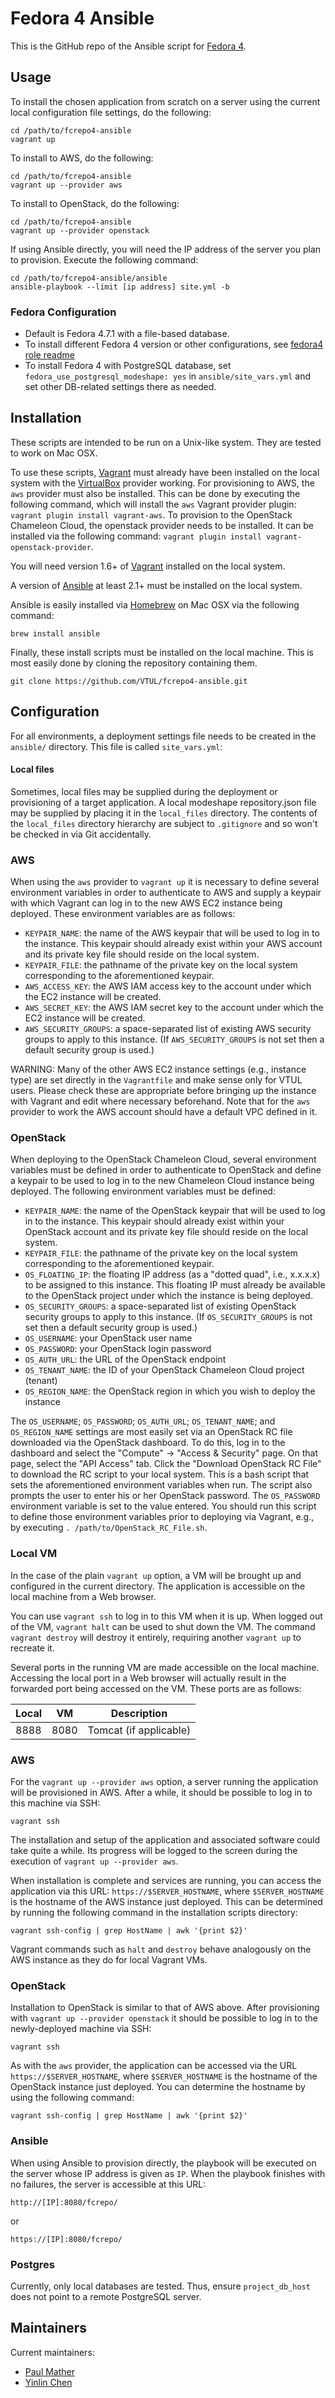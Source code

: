 # Fedora 4 Ansible

This is the GitHub repo of the Ansible script for [Fedora 4](https://github.com/fcrepo4/fcrepo4).

## Usage
To install the chosen application from scratch on a server using the current local configuration file settings, do the following:

```
cd /path/to/fcrepo4-ansible
vagrant up
```

To install to AWS, do the following:

```
cd /path/to/fcrepo4-ansible
vagrant up --provider aws
```

To install to OpenStack, do the following:

```
cd /path/to/fcrepo4-ansible
vagrant up --provider openstack
```

If using Ansible directly, you will need the IP address of the server you plan to provision. Execute the following command:

```
cd /path/to/fcrepo4-ansible/ansible
ansible-playbook --limit [ip address] site.yml -b
```

### Fedora Configuration

* Default is Fedora 4.7.1 with a file-based database.
* To install different Fedora 4 version or other configurations, see [fedora4 role readme](ansible/roles/fedora4)
* To install Fedora 4 with PostgreSQL database, set `fedora_use_postgresql_modeshape: yes` in `ansible/site_vars.yml` and set other DB-related settings there as needed.  

Installation
------------

These scripts are intended to be run on a Unix-like system. They are tested to work on Mac OSX.

To use these scripts, [Vagrant](https://www.vagrantup.com/) must already have been installed on the local system with the [VirtualBox](http://www.virtualbox.org) provider working. For provisioning to AWS, the `aws` provider must also be installed. This can be done by executing the following command, which will install the `aws` Vagrant provider plugin: `vagrant plugin install vagrant-aws`. To provision to the OpenStack Chameleon Cloud, the openstack provider needs to be installed. It can be installed via the following command: `vagrant plugin install vagrant-openstack-provider`.

You will need version 1.6+ of [Vagrant](https://vagrantup.com) installed on the local system.

A version of [Ansible](https://ansible.com) at least 2.1+ must be installed on the local system.

Ansible is easily installed via [Homebrew](http://brew.sh) on Mac OSX via the following command:

```
brew install ansible
```

Finally, these install scripts must be installed on the local machine. This is most easily done by cloning the repository containing them.

```
git clone https://github.com/VTUL/fcrepo4-ansible.git
```

Configuration
-------------

For all environments, a deployment settings file needs to be created in the `ansible/` directory. This file is called `site_vars.yml`:


#### Local files

Sometimes, local files may be supplied during the deployment or provisioning of a target application. A local modeshape repository.json file may be supplied by placing it in the `local_files` directory. The contents of the `local_files` directory hierarchy are subject to `.gitignore` and so won't be checked in via Git accidentally.


### AWS

When using the `aws` provider to `vagrant up` it is necessary to define several environment variables in order to authenticate to AWS and supply a keypair with which Vagrant can log in to the new AWS EC2 instance being deployed.  These environment variables are as follows:

- `KEYPAIR_NAME`: the name of the AWS keypair that will be used to log in to the instance. This keypair should already exist within your AWS account and its private key file should reside on the local system.
- `KEYPAIR_FILE`: the pathname of the private key on the local system corresponding to the aforementioned keypair.
- `AWS_ACCESS_KEY`: the AWS IAM access key to the account under which the EC2 instance will be created.
- `AWS_SECRET_KEY`: the AWS IAM secret key to the account under which the EC2 instance will be created.
- `AWS_SECURITY_GROUPS`: a space-separated list of existing AWS security groups to apply to this instance. (If `AWS_SECURITY_GROUPS` is not set then a default security group is used.)

WARNING: Many of the other AWS EC2 instance settings (e.g., instance type) are set directly in the `Vagrantfile` and make sense only for VTUL users. Please check these are appropriate before bringing up the instance with Vagrant and edit where necessary beforehand. Note that for the `aws` provider to work the AWS account should have a default VPC defined in it.


### OpenStack

When deploying to the OpenStack Chameleon Cloud, several environment variables must be defined in order to authenticate to OpenStack and define a keypair to be used to log in to the new Chameleon Cloud instance being deployed.  The following environment variables must be defined:

- `KEYPAIR_NAME`: the name of the OpenStack keypair that will be used to log in to the instance. This keypair should already exist within your OpenStack account and its private key file should reside on the local system.
- `KEYPAIR_FILE`: the pathname of the private key on the local system corresponding to the aforementioned keypair.
- `OS_FLOATING_IP`: the floating IP address (as a "dotted quad", i.e., x.x.x.x) to be assigned to this instance. This floating IP must already be available to the OpenStack project under which the instance is being deployed.
- `OS_SECURITY_GROUPS`: a space-separated list of existing OpenStack security groups to apply to this instance. (If `OS_SECURITY_GROUPS` is not set then a default security group is used.)
- `OS_USERNAME`: your OpenStack user name
- `OS_PASSWORD`: your OpenStack login password
- `OS_AUTH_URL`: the URL of the OpenStack endpoint
- `OS_TENANT_NAME`: the ID of your OpenStack Chameleon Cloud project (tenant)
- `OS_REGION_NAME`: the OpenStack region in which you wish to deploy the instance

The `OS_USERNAME`; `OS_PASSWORD`; `OS_AUTH_URL`; `OS_TENANT_NAME`; and `OS_REGION_NAME` settings are most easily set via an OpenStack RC file downloaded via the OpenStack dashboard. To do this, log in to the dashboard and select the "Compute" -> "Access & Security" page. On that page, select the "API Access" tab. Click the "Download OpenStack RC File" to download the RC script to your local system. This is a bash script that sets the aforementioned environment variables when run. The script also prompts the user to enter his or her OpenStack password. The `OS_PASSWORD` environment variable is set to the value entered. You should run this script to define those environment variables prior to deploying via Vagrant, e.g., by executing `. /path/to/OpenStack_RC_File.sh`.


### Local VM

In the case of the plain `vagrant up` option, a VM will be brought up and configured in the current directory. The application is accessible on the local machine from a Web browser.

You can use `vagrant ssh` to log in to this VM when it is up. When logged out of the VM, `vagrant halt` can be used to shut down the VM. The command `vagrant destroy` will destroy it entirely, requiring another `vagrant up` to recreate it.

Several ports in the running VM are made accessible on the local machine.
Accessing the local port in a Web browser will actually result in the forwarded
port being accessed on the VM. These ports are as follows:

Local | VM   | Description
----- | ---- | -----------
8888  | 8080 | Tomcat (if applicable)

### AWS

For the `vagrant up --provider aws` option, a server running the application will be provisioned in AWS. After a while, it should be possible to log in to this machine via SSH:

```
vagrant ssh
```

The installation and setup of the application and associated software could take quite a while. Its progress will be logged to the screen during the execution of `vagrant up --provider aws`.

When installation is complete and services are running, you can access the application via this URL: `https://$SERVER_HOSTNAME`, where `$SERVER_HOSTNAME` is the hostname of the AWS instance just deployed.  This can be determined by running the following command in the installation scripts directory:

```
vagrant ssh-config | grep HostName | awk '{print $2}'
```

Vagrant commands such as `halt` and `destroy` behave analogously on the AWS instance as they do for local Vagrant VMs.

### OpenStack

Installation to OpenStack is similar to that of AWS above. After provisioning with `vagrant up --provider openstack` it should be possible to log in to the newly-deployed machine via SSH:

```
vagrant ssh
```

As with the `aws` provider, the application can be accessed via the URL `https://$SERVER_HOSTNAME`, where `$SERVER_HOSTNAME` is the hostname of the OpenStack instance just deployed. You can determine the hostname by using the following command:

```
vagrant ssh-config | grep HostName | awk '{print $2}'
```

### Ansible

When using Ansible to provision directly, the playbook will be executed on the server whose IP address is given as `IP`. When the playbook finishes with no failures, the server is accessible at this URL:

```
http://[IP]:8080/fcrepo/
```

or

```
https://[IP]:8080/fcrepo/
```

### Postgres

Currently, only local databases are tested.  Thus, ensure `project_db_host` does not point to a remote PostgreSQL server.

## Maintainers

Current maintainers:
* [Paul Mather](https://github.com/pmather)
* [Yinlin Chen](https://github.com/yinlinchen)
